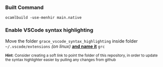 
### Built Command

    ocamlbuild -use-menhir main.native

### Enable VSCode syntax highlighting

Move the folder `grace_vscode_syntax_highlighting` inside folder `~/.vscode/extensions` *(on linux)* <ins>**and name it**</ins> `grc`

<sub>**Hint**: Consider creating a soft link to point the folder of this repository, in order to update the syntax highlighter easier by pulling any changes from github</sub>
